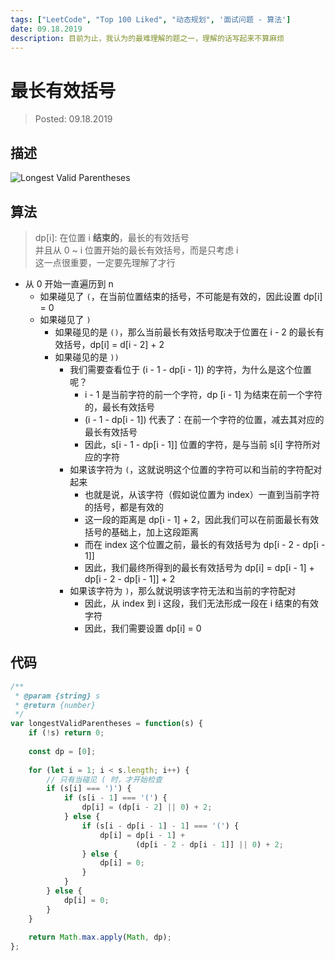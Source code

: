 ```yaml
---
tags: ["LeetCode", "Top 100 Liked", "动态规划", '面试问题 - 算法']
date: 09.18.2019
description: 目前为止，我认为的最难理解的题之一，理解的话写起来不算麻烦
---
```


# 最长有效括号

> Posted: 09.18.2019

<Tag />

## 描述

![Longest Valid Parentheses](/images/LVP.png)

## 算法

> dp[i]: 在位置 i **结束的**，最长的有效括号  
> 并且从 0 ~ i 位置开始的最长有效括号，而是只考虑 i  
> 这一点很重要，一定要先理解了才行  

- 从 0 开始一直遍历到 n
  - 如果碰见了 `(`，在当前位置结束的括号，不可能是有效的，因此设置 dp[i] = 0
  - 如果碰见了 `)`
    - 如果碰见的是 `()`，那么当前最长有效括号取决于位置在 i - 2 的最长有效括号，dp[i] = d[i - 2] + 2
    - 如果碰见的是 `))`
      - 我们需要查看位于 (i - 1 - dp[i - 1]) 的字符，为什么是这个位置呢？
        - i - 1 是当前字符的前一个字符，dp [i - 1] 为结束在前一个字符的，最长有效括号
        - (i - 1 - dp[i - 1]) 代表了：在前一个字符的位置，减去其对应的最长有效括号
        - 因此，s[i - 1 - dp[i - 1]] 位置的字符，是与当前 s[i] 字符所对应的字符
      - 如果该字符为 `(`，这就说明这个位置的字符可以和当前的字符配对起来
        - 也就是说，从该字符（假如说位置为 index）一直到当前字符的括号，都是有效的
        - 这一段的距离是 dp[i - 1] + 2，因此我们可以在前面最长有效括号的基础上，加上这段距离
        - 而在 index 这个位置之前，最长的有效括号为 dp[i - 2 - dp[i - 1]]
        - 因此，我们最终所得到的最长有效括号为 dp[i] = dp[i - 1] + dp[i - 2 - dp[i - 1]] + 2
      - 如果该字符为 `)`，那么就说明该字符无法和当前的字符配对
        - 因此，从 index 到 i 这段，我们无法形成一段在 i 结束的有效字符
        - 因此，我们需要设置 dp[i] = 0


## 代码

```javascript
/**
 * @param {string} s
 * @return {number}
 */
var longestValidParentheses = function(s) {
    if (!s) return 0;
    
    const dp = [0];
    
    for (let i = 1; i < s.length; i++) {
        // 只有当碰见 ( 时，才开始检查
        if (s[i] === ')') {
            if (s[i - 1] === '(') {
                dp[i] = (dp[i - 2] || 0) + 2;
            } else {
                if (s[i - dp[i - 1] - 1] === '(') {
                    dp[i] = dp[i - 1] + 
                            (dp[i - 2 - dp[i - 1]] || 0) + 2;
                } else {
                    dp[i] = 0;
                }
            }
        } else {
            dp[i] = 0;
        }
    }
    
    return Math.max.apply(Math, dp);
};
```

<Chirpy />
